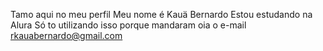 Tamo aqui no meu perfil
Meu nome é Kauä Bernardo
Estou estudando na Alura
Só to utilizando isso porque mandaram 
oia o e-mail
rkauabernardo@gmail.com
